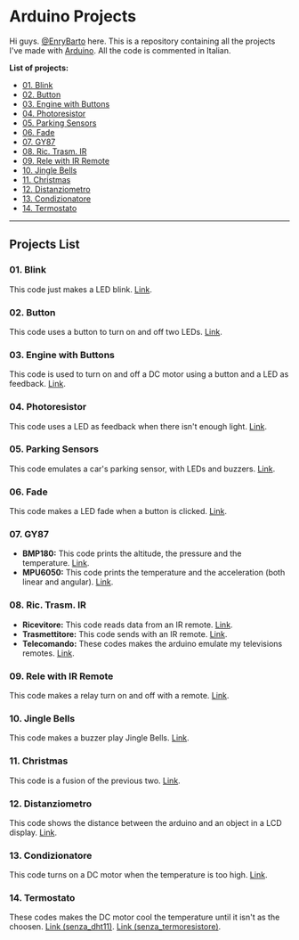# Arduino Projects

Hi guys. [@EnryBarto](https://github.com/EnryBarto) here.
This is a repository containing all the projects I've made with [Arduino](https://arduino.cc).
All the code is commented in Italian.


**List of projects:**
* [01. Blink](#01.-Blink)
* [02. Button](#02.-Button)
* [03. Engine with Buttons](#03.-Engine-with-Buttons)
* [04. Photoresistor](#04.-Photoresistor)
* [05. Parking Sensors](#05.-Parking-Sensors)
* [06. Fade](#06.-Fade)
* [07. GY87](#07.-GY87)
* [08. Ric. Trasm. IR](#08.-Ric.-Trasm.-IR)
* [09. Rele with IR Remote](#09.-Rele-with-IR-Remote)
* [10. Jingle Bells](#10.-Jingle-Bells)
* [11. Christmas](#11.-Christmas)
* [12. Distanziometro](#12.-Distanziometro)
* [13. Condizionatore](#13.-Condizionatore)
* [14. Termostato](#14.-Termostato)

---

## Projects List

### 01. Blink

This code just makes a LED blink. [Link](/1-Blink).

### 02. Button

This code uses a button to turn on and off two LEDs. [Link](/2-Button).

### 03. Engine with Buttons

This code is used to turn on and off a DC motor using a button and a LED as feedback. [Link](/3-Engine-with-Buttons).

### 04. Photoresistor

This code uses a LED as feedback when there isn't enough light. [Link](/4-Photoresistor).

### 05. Parking Sensors

This code emulates a car's parking sensor, with LEDs and buzzers. [Link](/5-Parking-sensors).

### 06. Fade

This code makes a LED fade when a button is clicked. [Link](/6-Fade).

### 07. GY87

* **BMP180:** This code prints the altitude, the pressure and the temperature. [Link](/7-GY87/BMP180).
* **MPU6050:** This code prints the temperature and the acceleration (both linear and angular). [Link](/7-GY87/MPU6050).

### 08. Ric. Trasm. IR

* **Ricevitore:** This code reads data from an IR remote. [Link](/8-Ric-Trasm-IR/Ricevitore).
* **Trasmettitore:** This code sends with an IR remote. [Link](/8-Ric-Trasm-IR/Trasmettitore).
* **Telecomando:** These codes makes the arduino emulate my televisions remotes. [Link](8-Ric-Trasm-IR/Telecomando).

### 09. Rele with IR Remote

This code makes a relay turn on and off with a remote. [Link](/9-Rele-whit-IRremote).

### 10. Jingle Bells

This code makes a buzzer play Jingle Bells. [Link](/10-Jingle-bells).

### 11. Christmas

This code is a fusion of the previous two. [Link](/11-Christmas).

### 12. Distanziometro

This code shows the distance between the arduino and an object in a LCD display. [Link](/12-Distanziometro).

### 13. Condizionatore

This code turns on a DC motor when the temperature is too high. [Link](/13-Condizionatore).

### 14. Termostato

These codes makes the DC motor cool the temperature until it isn't as the choosen. [Link (senza_dht11)](/14-Termostato/senza_dht11). [Link (senza_termoresistore)](/14-Termostato/senza_termoresistore).
